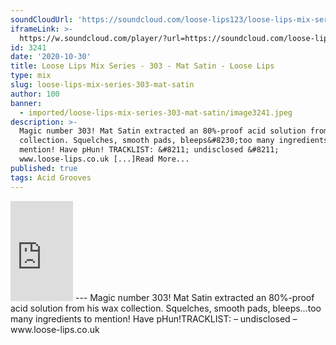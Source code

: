 ```yaml
---
soundCloudUrl: 'https://soundcloud.com/loose-lips123/loose-lips-mix-series-303-mat-satin'
iframeLink: >-
  https://w.soundcloud.com/player/?url=https://soundcloud.com/loose-lips123/loose-lips-mix-series-303-mat-satin&color=00aabb&auto_play=false&hide_related=false&show_comments=true&show_user=true&show_reposts=false
id: 3241
date: '2020-10-30'
title: Loose Lips Mix Series - 303 - Mat Satin - Loose Lips
type: mix
slug: loose-lips-mix-series-303-mat-satin
author: 100
banner:
  - imported/loose-lips-mix-series-303-mat-satin/image3241.jpeg
description: >-
  Magic number 303! Mat Satin extracted an 80%-proof acid solution from his wax
  collection. Squelches, smooth pads, bleeps&#8230;too many ingredients to
  mention! Have pHun! TRACKLIST: &#8211; undisclosed &#8211;
  www.loose-lips.co.uk [...]Read More...
published: true
tags: Acid Grooves
---
```

<iframe id="sc-widget" title="title" width="100" height="160" scrolling="no" frameborder="yes" allow="autoplay" src="https://w.soundcloud.com/player/?url=https://soundcloud.com/loose-lips123/loose-lips-mix-series-303-mat-satin&amp;color=00aabb&amp;auto_play=false&amp;hide_related=false&amp;show_comments=true&amp;show_user=true&amp;show_reposts=false"></iframe>
---
Magic number 303! Mat Satin extracted an 80%-proof acid solution from his wax collection. Squelches, smooth pads, bleeps…too many ingredients to mention! Have pHun!TRACKLIST:  
– undisclosed –www.loose-lips.co.uk